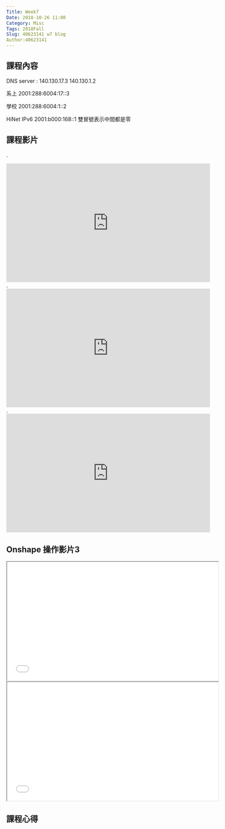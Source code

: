 ```yaml
---
Title: Week7
Date: 2018-10-26 11:00
Category: Misc
Tags: 2018Fall
Slug: 40623141 w7 blog
Author:40623141
---
```





<!-- PELICAN_END_SUMMARY -->

課程內容
----


DNS server : 
140.130.17.3 
140.130.1.2

系上           2001:288:6004:17::3

學校            2001:288:6004:1::2

HiNet IPv6   2001:b000:168::1
雙冒號表示中間都是零

課程影片
----
.
<iframe width="540" height="314" src="https://www.youtube.com/embed/JA75HIMhIgk" frameborder="0" allow="accelerometer; autoplay; encrypted-media; gyroscope; picture-in-picture" allowfullscreen></iframe>
.
<iframe width="540" height="314" src="https://www.youtube.com/embed/nju615KXghM" frameborder="0" allow="accelerometer; autoplay; encrypted-media; gyroscope; picture-in-picture" allowfullscreen></iframe>
.
<iframe width="540" height="314" src="https://www.youtube.com/embed/hCyeqgfh02w" frameborder="0" allow="accelerometer; autoplay; encrypted-media; gyroscope; picture-in-picture" allowfullscreen></iframe>

Onshape 操作影片3
----
<iframe width="560" height="314" src="//www.youtube.com/embed/kNOaPV25CYY?t=1s" allowfullscreen="allowfullscreen"></iframe>

<iframe width="560" height="314" src="//www.youtube.com/embed/w8yLdx97kKQ" allowfullscreen="allowfullscreen"></iframe>

課程心得
----




